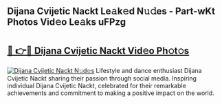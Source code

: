 ## Dijana Cvijetic Nackt Le𝚊k𝚎d N𝚞𝚍es - Part-wKt Photos Vid𝚎o Le𝚊ks uFPzg

# <h2><a href="http://fb60oq.evod.top/?m=Dijana+Cvijetic+Nackt">🔗 👉🔴 Dijana Cvijetic Nackt Vid𝚎o Ph𝚘t𝚘s</a></h2>

[![Dijana Cvijetic Nackt N𝚞d𝚎s](https://i.imgur.com/8V9OHl7.gif)](http://fb60oq.evod.top/?m=Dijana+Cvijetic+Nackt)
Lifestyle and dance enthusiast Dijana Cvijetic Nackt sharing their passion through social media. Inspiring individual Dijana Cvijetic Nackt, celebrated for their remarkable achievements and commitment to making a positive impact on the world. 
